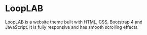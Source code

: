 # LoopLAB
LoopLAB is a website theme built with HTML, CSS, Bootstrap 4 and JavaScript. It is fully responsive and has smooth scrolling effects.

